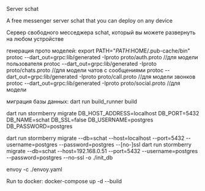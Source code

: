 Server schat

A free messenger server schat that you can deploy on any device

Сервер свободного месседжера schat, который вы можете развернуть на любом устройстве 

генерация прото моделей:
export PATH="$PATH:$HOME/.pub-cache/bin"
protoc --dart_out=grpc:lib/generated -Iproto proto/auth.proto     //для модели пользователя
protoc --dart_out=grpc:lib/generated -Iproto proto/chats.proto     //для модели чатов с сообщениями 
protoc --dart_out=grpc:lib/generated -Iproto proto/call.proto     //для модели звонков
protoc --dart_out=grpc:lib/generated -Iproto proto/social.proto     //для модели 

миграция базы данных:
dart run build_runner build

dart run stormberry migrate
DB_HOST_ADDRESS=localhost
DB_PORT=5432 
DB_NAME=schat
DB_SSL=false
DB_USERNAME=postgres
DB_PASSWORD=postgres

dart run stormberry migrate --db=schat --host=localhost --port=5432 --username=postgres --password=postgres --[no-]ssl
dart run stormberry migrate --db=schat --host=192.168.0.51 --port=5432 --username=postgres --password=postgres --no-ssl  -o ./init_db


envoy -c ./envoy.yaml

Run to docker:
docker-compose up -d --build